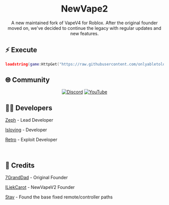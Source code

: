 <div align="center">
  
  # NewVape2

  <p>A new maintained fork of VapeV4 for Roblox. After the original founder moved on, we've decided to continue the legacy with regular updates and new features.</p>
</div>

## ⚡ Execute

```lua
loadstring(game:HttpGet("https://raw.githubusercontent.com/onlyabletolove/NewVape2/main/NewMainScript.lua", true))()
```

## 🌐 Community

<div align="center">
  
  [![Discord](https://img.shields.io/badge/Discord-Join%20Now-5865F2?style=for-the-badge&logo=discord&logoColor=white)](https://discord.gg/37PdRkKtG2)
  [![YouTube](https://img.shields.io/badge/YouTube-Subscribe-FF0000?style=for-the-badge&logo=youtube&logoColor=white)](https://www.youtube.com/@zephthecutie)
  
</div>

## 👨‍💻 Developers



[Zeph](https://slat.cc/zephhh) - Lead Developer

[Isloving](https://github.com/onlyabletolove) - Developer


[Retro](https://github.com/robloxexploiterz) - Exploit Developer


<br/>

## 🙏 Credits

[7GrandDad](https://github.com/7GrandDadPGN) - Original Founder

[ILiekCarot](https://github.com/ILiekCarot) - NewVapeV2 Founder

[Stav](https://github.com/sstvskids/VapeV4ForRoblox) - Found the base fixed remote/controller paths
